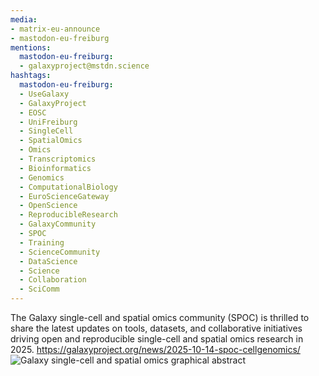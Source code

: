```yaml
---
media:
- matrix-eu-announce
- mastodon-eu-freiburg
mentions:
  mastodon-eu-freiburg:
  - galaxyproject@mstdn.science
hashtags:
  mastodon-eu-freiburg:
  - UseGalaxy
  - GalaxyProject
  - EOSC
  - UniFreiburg
  - SingleCell
  - SpatialOmics
  - Omics
  - Transcriptomics
  - Bioinformatics
  - Genomics
  - ComputationalBiology
  - EuroScienceGateway
  - OpenScience
  - ReproducibleResearch
  - GalaxyCommunity
  - SPOC
  - Training
  - ScienceCommunity
  - DataScience
  - Science
  - Collaboration
  - SciComm
---
```

The Galaxy single-cell and spatial omics community (SPOC) is thrilled to share the latest updates on tools, datasets, and collaborative initiatives driving open and reproducible single-cell and spatial omics research in 2025.
https://galaxyproject.org/news/2025-10-14-spoc-cellgenomics/
![Galaxy single-cell and spatial omics graphical abstract](https://galaxyproject.org/assets/static/graphical_abstract.f6ff8a4.066c2330b46e13ce11925df37504b3f4.jpg)